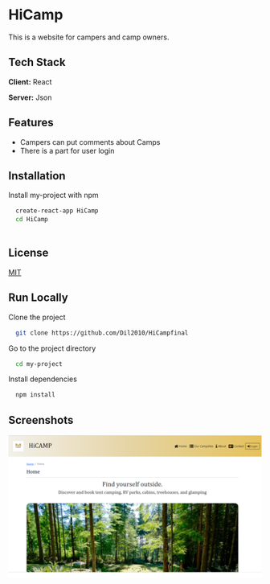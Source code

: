 
# HiCamp

This is a website for campers and camp owners.


## Tech Stack

**Client:** React

**Server:** Json


## Features

- Campers can put comments about Camps 
- There is a part for user login




## Installation

Install my-project with npm

```bash
  create-react-app HiCamp
  cd HiCamp
  

```
    
## License

[MIT](https://choosealicense.com/licenses/mit/)


## Run Locally

Clone the project

```bash
  git clone https://github.com/Dil2010/HiCampfinal
```

Go to the project directory

```bash
  cd my-project
```

Install dependencies

```bash
  npm install
```




## Screenshots

![App Screenshot](/HiCamp.png)


 
